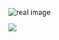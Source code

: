 ![real image](https://github.com/behnaz-sadeghigol/sadeghigol/wiki)
<body>
 
<img src="[images/cat.gif](https://github.com/behnaz-sadeghigol/sadeghigol/wiki)">
 
</body>
